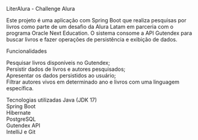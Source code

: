 LiterAlura - Challenge Alura<br>

Este projeto é uma aplicação com Spring Boot que realiza pesquisas por livros como parte de um desafio da Alura Latam em parceria com o programa Oracle Next Education. O sistema consome a API Gutendex para buscar livros e fazer  operações de persistência e exibição de dados. <br>

Funcionalidades

Pesquisar livros disponíveis no Gutendex;<br>
Persistir dados de livros e autores pesquisados;<br>
Apresentar os dados persistidos ao usuário;<br>
Filtrar autores vivos em determinado ano e livros com uma linguagem específica.<br>

Tecnologias utilizadas
Java (JDK 17)<br>
Spring Boot<br>
Hibernate<br>
PostgreSQL<br>
Gutendex API<br>
IntelliJ e Git<br>
